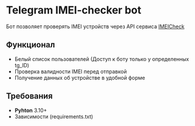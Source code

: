 # Telegram IMEI-checker bot

Бот позволяет проверять IMEI устройств через API сервиса [IMEICheck](https://imeicheck.net/)

## Функционал

- Белый список пользователей (Доступ к боту только у определенных tg_ID)
- Проверка валидности IMEI перед отправкой
- Получение данных об устройстве в удобной форме

## Требования

- **Pyhton** 3.10+
- Зависимости (requirements.txt)
